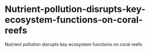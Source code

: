 # Nutrient-pollution-disrupts-key-ecosystem-functions-on-coral-reefs
Nutrient pollution disrupts key ecosystem functions on coral reefs
